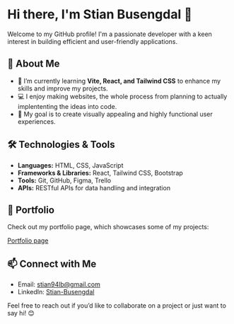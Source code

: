 # Hi there, I'm Stian Busengdal 👋

Welcome to my GitHub profile! I'm a passionate developer with a keen interest in building efficient and user-friendly applications. 

## 🚀 About Me

- 🌱 I’m currently learning **Vite, React, and Tailwind CSS** to enhance my skills and improve my projects.
- 💻 I enjoy making websites, the whole process from planning to actually implententing the ideas into code.
- 🎯 My goal is to create visually appealing and highly functional user experiences.

## 🛠️ Technologies & Tools

- **Languages:** HTML, CSS, JavaScript
- **Frameworks & Libraries:** React, Tailwind CSS, Bootstrap
- **Tools:** Git, GitHub, Figma, Trello
- **APIs:** RESTful APIs for data handling and integration

## 🌟 Portfolio

Check out my portfolio page, which showcases some of my projects: 

[Portfolio page](https://fadecap.github.io/FadeCap-Portfolio/)


## 📫 Connect with Me

- Email: [stian94lb@gmail.com](mailto:stian94lb@gmail.com)
- LinkedIn: [Stian-Busengdal](https://www.linkedin.com/in/stian-busengdal/)

Feel free to reach out if you’d like to collaborate on a project or just want to say hi! 😊
